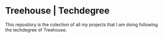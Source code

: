 # Treehouse | Techdegree

This repository is the colection of all my projects that I am doing following the techdegree of Treehouse.